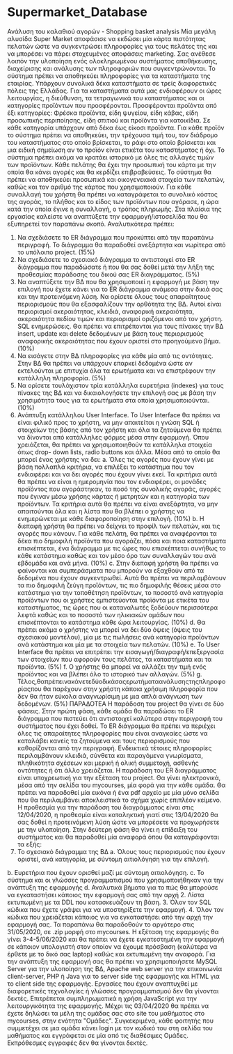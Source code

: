 # Supermarket_Database

Ανάλυση του καλαθιού αγορών - Shopping basket analysis
Μία μεγάλη αλυσίδα Super Market αποφάσισε να εκδώσει μία κάρτα πιστότητας πελατών ώστε να συγκεντρώσει πληροφορίες για τους πελάτες της και να μπορέσει να πάρει στοχευμένες αποφάσεις marketing. Σας ανέθεσε λοιπόν την υλοποίηση ενός ολοκληρωμένου συστήματος αποθήκευσης, διαχείρισης και ανάλυσης των πληροφοριών που συγκεντρώνονται.
Το σύστημα πρέπει να αποθηκεύει πληροφορίες για τα καταστήματα της εταιρίας. Υπάρχουν συνολικά δέκα καταστήματα σε τρείς διαφορετικές πόλεις της Ελλάδας. Για τα καταστήματα αυτά μας ενδιαφέρουν οι ώρες λειτουργίας, η διεύθυνση, τα τετραγωνικά του καταστήματος και οι κατηγορίες προϊόντων που προσφέρονται.
Προσφέρονται προϊόντα από έξι κατηγορίες: Φρέσκα προϊόντα, είδη ψυγείου, είδη κάβας, είδη προσωπικής περιποίησης, είδη σπιτιού και προϊόντα για κατοικίδια. Σε κάθε κατηγορία υπάρχουν από δέκα έως είκοσι προϊόντα.
Για κάθε προϊόν το σύστημα πρέπει να αποθηκεύει, την τρέχουσα τιμή του, τον διάδρομο του καταστήματος στο οποίο βρίσκεται, το ράφι στο οποίο βρίσκεται και μια ειδική σημείωση αν το προϊόν είναι ετικέτα του καταστήματος ή όχι. Το σύστημα πρέπει ακόμα να κρατάει ιστορικό με όλες τις αλλαγές τιμών των προϊόντων.
Κάθε πελάτης θα έχει την προσωπική του κάρτα με την οποία θα κάνει αγορές και θα κερδίζει επιβραβεύσεις. Το σύστημα θα πρέπει να αποθηκεύει προσωπικά και οικογενειακά στοιχεία των πελατών, καθώς και τον αριθμό της κάρτας που χρησιμοποιούν.
Για κάθε συναλλαγή του χρήστη θα πρέπει να καταγράφεται το συνολικό κόστος της αγοράς, το πλήθος και το είδος των προϊόντων που αγόρασε, η ώρα κατά την οποία έγινε η συναλλαγή, ο τρόπος πληρωμής.
Στα πλαίσια της εργασίας καλείστε να αναπτύξετε την εφαρμογή/ιστοσελίδα που θα εξυπηρετεί τον παραπάνω σκοπό. Αναλυτικότερα πρέπει:
1. Να σχεδιάσετε το ER διάγραμμα που προκύπτει από την παραπάνω περιγραφή. Το διάγραμμα θα παραδοθεί ανεξάρτητα και νωρίτερα από το υπόλοιπο project. (15%)
2. Να σχεδιάσετε το σχεσιακό διάγραμμα το αντιστοιχεί στο ER διάγραμμα που
παραδώσατε ή που θα σας δοθεί μετά την λήξη της προθεσμίας παράδοσης του δικού
σας ER διαγράμματος. (5%)
3. Να αναπτύξετε την ΒΔ που θα χρησιμοποιεί η εφαρμογή με βάση την επιλογή που έχετε
κάνει για το ER διάγραμμα ανάμεσα στην δικιά σας και την προτεινόμενη λύση. Να ορίσετε όλους τους απαραίτητους περιορισμούς που θα εξασφαλίζουν την ορθότητα της ΒΔ. Αυτοί είναι περιορισμοί ακεραιότητας, κλειδιά, αναφορική ακεραιότητα, ακεραιότητα πεδίου τιμών και περιορισμοί οριζόμενοι από τον χρήστη. SQL ενημερώσεις. Θα πρέπει να επιτρέπονται για τους πίνακες την ΒΔ insert, update και delete δεδομένων με βάση τους περιορισμούς αναφορικής ακεραιότητας που έχουν οριστεί στο προηγούμενο βήμα. (10%)
4. Να εισάγετε στην ΒΔ πληροφορίες για κάθε μία από τις οντότητες. Στην ΒΔ θα πρέπει να υπάρχουν επαρκεί δεδομένα ώστε αν εκτελούνται με επιτυχία όλα τα ερωτήματα και να επιστρέφουν την κατάλληλη πληροφορία. (5%)
5. Να ορίσετε τουλάχιστον τρία κατάλληλα ευρετήρια (indexes) για τους πίνακες της ΒΔ και να δικαιολογήσετε την επιλογή σας με βάση την χρησιμότητα τους για τα ερωτήματα στα οποία χρησιμοποιούνται. (10%)
6. Ανάπτυξη κατάλληλου User Interface. Το User Interface θα πρέπει να είναι φιλικό προς το χρήστη, να μην απαιτείται η γνώση SQL ή στοιχείων της βάσης από τον χρήστη και όλα τα ζητούμενα θα πρέπει να δίνονται από κατάλληλες φόρμες μέσα στην εφαρμογή. Όπου χρειάζεται, θα πρέπει να χρησιμοποιηθούν τα κατάλληλα στοιχεία όπως drop- down lists, radio buttons και άλλα. Μέσα από το οποίο θα μπορεί ένας χρήστης να δει:
a. Όλες τις αγορές που έχουν γίνει με βάση πολλαπλά κριτήρια, να επιλέξει το κατάστημα που τον ενδιαφέρει και να δει αγορές που έχουν γίνει εκεί. Τα κριτήρια αυτά θα πρέπει να είναι η ημερομηνία που τον ενδιαφέρει, οι μονάδες προϊόντος που αγοράστηκαν, το ποσό της συνολικής αγοράς, αγορές που έγιναν μέσω χρήσης κάρτας ή μετρητών και η κατηγορία των προϊόντων. Τα κριτήρια αυτά θα πρέπει να είναι ανεξάρτητα, να μην απαιτούνται όλα και η λίστα που θα βλέπει ο χρήστης να ενημερώνεται με κάθε διαφοροποίηση στην επιλογή. (10%)
b. Η διεπαφή χρήστη θα πρέπει να δείχνει το προφίλ των πελατών, και τις αγορές που κάνουν. Για κάθε πελάτη, θα πρέπει να αναφέρονται τα δέκα πιο δημοφιλή προϊόντα που αγοράζει, πόσα και ποια καταστήματα επισκέπτεται, ένα διάγραμμα με τις ώρες που επισκέπτεται συνήθως το κάθε κατάστημα καθώς και τον μέσο όρο των συναλλαγών του ανά εβδομάδα και ανά μήνα. (10%)
c. Στην διεπαφή χρήστη θα πρέπει να φαίνονται και συμπεράσματα που μπορούν να εξαχθούν από τα δεδομένα που έχουν συγκεντρωθεί. Αυτά θα πρέπει να περιλαμβάνουν τα πιο δημοφιλή ζεύγη προϊόντων, τις πιο δημοφιλής θέσεις μέσα στο κατάστημα για την τοποθέτηση προϊόντων, το ποσοστό ανά κατηγορία προϊόντων που οι χρήστες εμπιστεύονται προϊόντα με ετικέτα του καταστήματος, τις ώρες που οι καταναλωτές ξοδεύουν περισσότερα λεφτά καθώς και το ποσοστό των ηλικιακών ομάδων που επισκέπτονται το κατάστημα κάθε ώρα λειτουργίας. (10%)
d. Θα πρέπει ακόμα ο χρήστης να μπορεί να δει δύο όψεις (όψεις του σχεσιακού μοντέλου), μία με τις πωλήσεις ανά κατηγορία προϊόντων ανά κατάστημα και μία με τα στοιχεία των πελατών. (10%)
e. Το User Interface θα πρέπει να επιτρέπει την εισαγωγή/διαγραφή/επεξεργασία των στοιχείων που αφορούν τους πελάτες, τα καταστήματα και τα προϊόντα. (5%)
f. Ο χρήστης θα μπορεί να αλλάζει την τιμή ενός προϊόντος και να βλέπει όλο το ιστορικό των αλλαγών. (5%)
g. Τέλος,θαπρέπεινακάνετεδύοδικάσαςερωτήματαανάλυσηςτηςπληροφορίαςπου θα παρέχουν στην χρήστη κάποια χρήσιμη πληροφορία που δεν θα ήταν εύκολα αναγνωρίσιμη με μια απλά ανάγνωση των δεδομένων. (5%)
ΠΑΡΑΔΟΤΕΑ
Η παράδοση του project θα γίνει σε δύο φάσεις. Στην πρώτη φάση, κάθε ομάδα θα παραδώσει το ER διάγραμμα που πιστεύει ότι αντιστοιχεί καλύτερα στην περιγραφή του συστήματος που έχει δοθεί. Το ER διάγραμμα θα πρέπει να περιέχει όλες τις απαραίτητες πληροφορίες που είναι αναγκαίες ώστε να καταλάβει κανείς τα ζητούμενα και τους περιορισμούς που καθορίζονται από την περιγραφή. Ενδεικτικά τέτοιες πληροφορίες περιλαμβάνουν κλειδιά, σύνθετα και παραγόμενα γνωρίσματα, πληθικότητα σχέσεων και μερική ή ολική συμμετοχή, ασθενής οντότητες ή ότι άλλο χρειάζεται.
Η παράδοση του ER διαγράμματος είναι υποχρεωτική για την εξέταση του project. Θα γίνει ηλεκτρονικά, μέσα από την σελίδα του mycourses, μία φορά για την κάθε ομάδα. Θα πρέπει να παραδοθεί μία εικόνα ή ένα pdf αρχείο με μία μόνο σελίδα που θα περιλαμβάνει αποκλειστικά το σχήμα χωρίς επιπλέον κείμενο. Η προθεσμία για την παράδοση του διαγράμματος είναι στις 12/04/2020, η προθεσμία είναι καταληκτική γιατί στις 13/04/2020 θα σας δοθεί η προτεινόμενη λύση ώστε να μπορέσετε να προχωρήσετε με την υλοποίηση.
Στην δεύτερη φάση θα γίνει η επίδειξη του συστήματος και θα παραδοθεί μία αναφορά όπου θα καταγράφονται τα εξής:
1. Το σχεσιακό διάγραμμα της ΒΔ
a. Όλους τους περιορισμούς που έχουν οριστεί, ανά κατηγορία, με σύντομη
αιτιολόγηση για την επιλογή.

b. Ευρετήρια που έχουν ορισθεί μαζί με σύντομη αιτιολόγηση.
c. Το σύστημα και οι γλώσσες προγραμματισμού που χρησιμοποιήθηκαν για την
ανάπτυξη της εφαρμογής
d. Αναλυτικά βήματα για το πώς θα μπορούσε να εγκαταστήσει κάποιος την
εφαρμογή σας από την αρχή
2. Λίστα εκτυπωμένη με τα DDL που κατασκευάζουν τη βάση.
3. Όλον τον SQL κώδικα που έχετε γράψει για να υποστηρίξετε την εφαρμογή.
4. Όλον τον κώδικα που χρειάζεται κάποιος για να εγκαταστήσει από την αρχή την
εφαρμογή σας.
Τα παραπάνω θα παραδοθούν το αργότερο στις 31/05/2020, σε .zip μορφή στο mycourses.
Η εξέταση της εφαρμογής θα γίνει 3-4-5/06/2020 και θα πρέπει να έχετε εγκατεστημένη την εφαρμογή σε κάποιον υπολογιστή στον οποίον να έχουμε πρόσβαση (καλύτερα να έρθετε με το δικό σας laptop) καθώς και εκτυπωμένη την αναφορά.
Για την ανάπτυξη της εφαρμογή σας θα πρέπει να χρησιμοποιήσετε MySQL Server για την υλοποίηση της ΒΔ, Apache web server για την επικοινωνία client-server, PHP ή Java για το server side της εφαρμογής και HTML για το client side της εφαρμογής. Εργασίες που έχουν αναπτυχθεί με διαφορετικές τεχνολογίες ή γλώσσες προγραμματισμού δεν θα γίνονται δεκτές. Επιτρέπεται συμπληρωματικά η χρήση JavaScript για την λειτουργικότητα της εφαρμογής.
Μέχρι τις 03/04/2020 θα πρέπει να έχετε δηλώσει τα μέλη της ομάδας σας στο site του μαθήματος στο mycourses, στην ενότητα "Ομάδες". Συγκεκριμένα, κάθε φοιτητής που συμμετέχει σε μια ομάδα κάνει login με τον κωδικό του στη σελίδα του μαθήματος και εγγράφεται σε μία από τις διαθέσιμες Ομάδες. Εκπρόθεσμες εγγραφές δεν θα γίνονται δεκτές.
